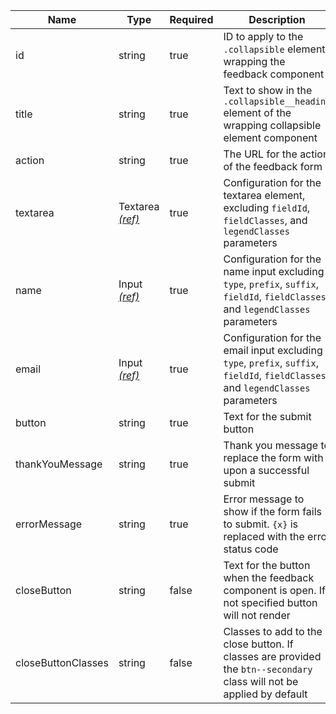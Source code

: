 | Name               | Type                                     | Required | Description                                                                                                                       |
| ------------------ | ---------------------------------------- | -------- | --------------------------------------------------------------------------------------------------------------------------------- |
| id                 | string                                   | true     | ID to apply to the `.collapsible` element wrapping the feedback component                                                         |
| title              | string                                   | true     | Text to show in the `.collapsible__heading` element of the wrapping collapsible element component                                 |
| action             | string                                   | true     | The URL for the action of the feedback form                                                                                       |
| textarea           | Textarea [_(ref)_](/components/textarea) | true     | Configuration for the textarea element, excluding `fieldId`, `fieldClasses`, and `legendClasses` parameters                       |
| name               | Input [_(ref)_](/components/input)       | true     | Configuration for the name input excluding `type`, `prefix`, `suffix`, `fieldId`, `fieldClasses`, and `legendClasses` parameters  |
| email              | Input [_(ref)_](/components/input)       | true     | Configuration for the email input excluding `type`, `prefix`, `suffix`, `fieldId`, `fieldClasses`, and `legendClasses` parameters |
| button             | string                                   | true     | Text for the submit button                                                                                                        |
| thankYouMessage    | string                                   | true     | Thank you message to replace the form with upon a successful submit                                                               |
| errorMessage       | string                                   | true     | Error message to show if the form fails to submit. `{x}` is replaced with the error status code                                   |
| closeButton        | string                                   | false    | Text for the button when the feedback component is open. If not specified button will not render                                  |
| closeButtonClasses | string                                   | false    | Classes to add to the close button. If classes are provided the `btn--secondary` class will not be applied by default             |

